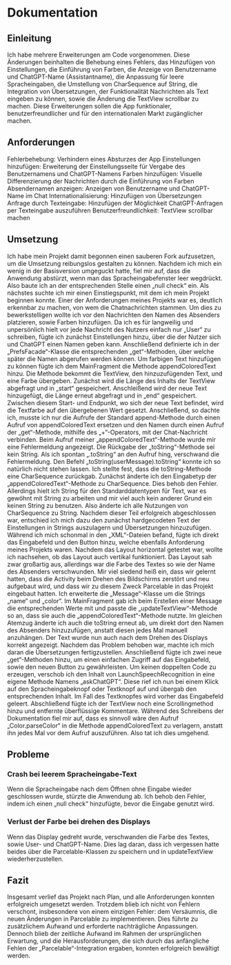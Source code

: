 # Dokumentation

## Einleitung
Ich habe mehrere Erweiterungen am Code vorgenommen. Diese Änderungen beinhalten die Behebung eines Fehlers, das Hinzufügen von Einstellungen, die Einführung von Farben, die Anzeige von Benutzername und ChatGPT-Name (Assistantname), die Anpassung für leere Spracheingaben, die Umstellung von CharSequence auf String, die Integration von Übersetzungen, der Funktionalität Nachrichten als Text eingeben zu können, sowie die Änderung die TextView scrollbar zu machen. Diese Erweiterungen sollen die App funktionaler, benutzerfreundlicher und für den internationalen Markt zugänglicher machen.

## Anforderungen
Fehlerbehebung: Verhindern eines Absturzes der App
Einstellungen hinzufügen: Erweiterung der Einstellungsseite für Vergabe des Benutzernamens und ChatGPT-Namens
Farben hinzufügen: Visuelle Differenzierung der Nachrichten durch die Einführung von Farben
Absendernamen anzeigen: Anzeigen von Benutzername und ChatGPT-Name im Chat
Internationalisierung: Hinzufügen von Übersetzungen
Anfrage durch Texteingabe: Hinzufügen der Möglichkeit ChatGPT-Anfragen per Texteingabe auszuführen
Benutzerfreundlichkeit: TextView scrollbar machen

## Umsetzung
Ich habe mein Projekt damit begonnen einen sauberen Fork aufzusetzen, um die Umsetzung reibungslos gestalten zu können. Nachdem ich mich ein wenig in der Basisversion umgeguckt hatte, fiel mir auf, dass die Anwendung abstürzt, wenn man das Spracheingabefenster leer wegdrückt. Also baute ich an der entsprechenden Stelle einen „null check“ ein. Als nächstes suchte ich mir einen Einstiegspunkt, mit dem ich mein Projekt beginnen konnte. Einer der Anforderungen meines Projekts war es, deutlich erkennbar zu machen, von wem die Chatnachrichten stammen. Um dies zu bewerkstelligen wollte ich vor den Nachrichten den Namen des Absenders platzieren, sowie Farben hinzufügen. Da ich es für langweilig und unpersönlich hielt vor jede Nachricht des Nutzers einfach nur „User“ zu schreiben, fügte ich zunächst Einstellungen hinzu, über die der Nutzer sich und ChatGPT einen Namen geben kann. Anschließend definierte ich in der „PrefsFacade“-Klasse die entsprechenden „get“-Methoden, über welche später die Namen abgerufen werden können. Um farbigen Text hinzufügen zu können fügte ich dem MainFragment die Methode appendColoredText hinzu. Die Methode bekommt die TextView, den hinzuzufügenden Text, und eine Farbe übergeben. Zunächst wird die Länge des Inhalts der TextView abgefragt und in „start“ gespeichert. Anschleißend wird der neue Text hinzugefügt, die Länge erneut abgefragt und in „end“ gespeichert. Zwischen diesem Start- und Endpunkt, wo sich der neue Text befindet, wird die Textfarbe auf den übergebenen Wert gesetzt. Anschließend, so dachte ich, musste ich nur die Aufrufe der Standard append-Methode durch einen Aufruf von appendColoredText ersetzen und den Namen durch einen Aufruf der „get“-Methode, mithilfe des „+“-Operators, mit der Chat-Nachricht verbinden. Beim Aufruf meiner „appendColoredText“-Methode wurde mir eine Fehlermeldung angezeigt. Die Rückgabe der „toString“-Methode sei kein String. Als ich spontan „.toString“ an den Aufruf hing, verschwand die Fehlermeldung. Den Befehl „toString(userMessage).toString“  konnte ich so natürlich nicht stehen lassen. Ich stellte fest, dass die toString-Methode eine CharSequence zurückgab. Zunächst änderte ich den Eingabetyp der „appendColoredText“-Methode zu CharSequence. Dies behob den Fehler. Allerdings hielt ich String für den Standarddatentypen für Text, war es gewöhnt mit String zu arbeiten und mir viel auch kein anderer Grund ein keinen String zu benutzen. Also änderte ich alle Nutzungen von CharSequence zu String. Nachdem dieser Teil erfolgreich abgeschlossen war, entschied ich mich dazu den zunächst hardgecodeten Text der Einstellungen in Strings auszulagern und Übersetzungen hinzuzufügen. Während ich mich schonmal in den „XML“-Dateien befand, fügte ich direkt das Eingabefeld und den Button hinzu, welche ebenfalls Anforderung meines Projekts waren. Nachdem das Layout horizontal getestet war, wollte ich nachsehen, ob das Layout auch vertikal funktioniert. Das Layout sah zwar großartig aus, allerdings war die Farbe des Textes so wie der Name des Absenders verschwunden. Mir viel siedend heiß ein, dass wir gelernt hatten, dass die Activity beim Drehen des Bildschirms zerstört und neu aufgebaut wird, und dass wir zu diesem Zweck Parcelable in das Projekt eingebaut hatten. Ich erweiterte die „Message“-Klasse um die Strings „name“ und „color“. Im MainFragment gab ich beim Erstellen einer Message die entsprechenden Werte mit und passte die „updateTextView“-Methode so an, dass sie auch die „appendColoredText“-Methode nutzte. Im gleichen Atemzug änderte ich auch die toString erneut ab, um direkt dort den Namen des Absenders hinzuzufügen, anstatt diesen jedes Mal manuell anzuhängen. Der Text wurde nun auch nach dem Drehen des Displays korrekt angezeigt. Nachdem das Problem behoben war, machte ich mich daran die Übersetzungen fertigzustellen. Anschließend fügte ich zwei neue „get“-Methoden hinzu, um einen einfachen Zugriff auf das Eingabefeld, sowie den neuen Button zu gewährleisten. Um keinen doppelten Code zu erzeugen, verschob ich den Inhalt von LaunchSpeechRecognition in eine eigene Methode Namens „askChatGPT“. Diese rief ich nun bei einem Klick auf den Spracheingabeknopf oder Textknopf auf und übergab den entsprechenden Inhalt. Im Fall des Textknopfes wird vorher das Eingabefeld geleert. Abschließend fügte ich der TextView noch eine Scrollingmethod hinzu und entfernte überflüssige Kommentare.
Während des Schreibens der Dokumentation fiel mir auf, dass es sinnvoll wäre den Aufruf „Color.parseColor“ in die Methode appendColoredText zu verlagern, anstatt ihn jedes Mal vor dem Aufruf auszuführen. Also tat ich dies umgehend.

## Probleme

### Crash bei leerem Spracheingabe-Text
Wenn die Spracheingabe nach dem Öffnen ohne Eingabe wieder geschlossen wurde, stürzte die Anwendung ab. Ich behob den Fehler, indem ich einen „null check“ hinzufügte, bevor die Eingabe genutzt wird.

### Verlust der Farbe bei drehen des Displays
Wenn das Display gedreht wurde, verschwanden die Farbe des Textes, sowie User- und ChatGPT-Name. Dies lag daran, dass ich vergessen hatte beides über die Parcelable-Klassen zu speichern und in updateTextView wiederherzustellen.

## Fazit
Insgesamt verlief das Projekt nach Plan, und alle Anforderungen konnten erfolgreich umgesetzt werden. Trotzdem blieb ich nicht von Fehlern verschont, insbesondere von einem einzigen Fehler: dem Versäumnis, die neuen Änderungen in Parcelable zu implementieren. Dies führte zu zusätzlichem Aufwand und erforderte nachträgliche Anpassungen. Dennoch blieb der zeitliche Aufwand im Rahmen der ursprünglichen Erwartung, und die Herausforderungen, die sich durch das anfängliche Fehlen der „Parcelable“-Integration ergaben, konnten erfolgreich bewältigt werden.
